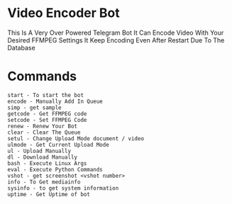 # Video Encoder Bot

This Is A Very Over Powered Telegram Bot It Can Encode Video With Your Desired FFMPEG Settings
It Keep Encoding Even After Restart Due To The Database

# Commands
```
start - To start the bot
encode - Manually Add In Queue
simp - get sample
getcode - Get FFMPEG code
setcode - Set FFMPEG Code
renew - Renew Your Bot
clear - Clear The Queue
setul - Change Upload Mode document / video
ulmode - Get Current Upload Mode
ul - Upload Manually
dl - Download Manually
bash - Execute Linux Args
eval - Execute Python Commands
vshot - get screenshot <vshot number>
info - To Get mediainfo
sysinfo - to get system information
uptime - Get Uptime of bot

```
